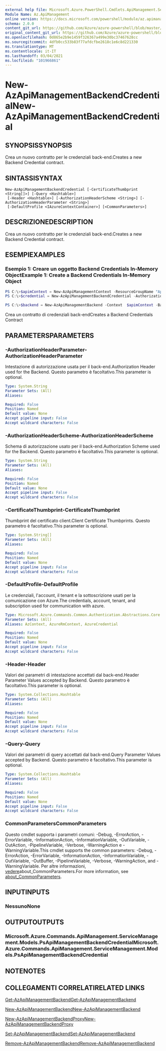 ```yaml
---
external help file: Microsoft.Azure.PowerShell.Cmdlets.ApiManagement.ServiceManagement.dll-Help.xml
Module Name: Az.ApiManagement
online version: https://docs.microsoft.com/powershell/module/az.apimanagement/new-azapimanagementbackendcredential
schema: 2.0.0
content_git_url: https://github.com/Azure/azure-powershell/blob/master/src/ApiManagement/ApiManagement/help/New-AzApiManagementBackendCredential.md
original_content_git_url: https://github.com/Azure/azure-powershell/blob/master/src/ApiManagement/ApiManagement/help/New-AzApiManagementBackendCredential.md
ms.openlocfilehash: 0d865e2b9e1459f326367a499e30bc37467628cc
ms.sourcegitcommit: 4dfb0cc533b83f77afdcfbe2618c1e6c8d221330
ms.translationtype: MT
ms.contentlocale: it-IT
ms.lasthandoff: 03/04/2021
ms.locfileid: "101966861"
---
```

# <span data-ttu-id="56084-101">New-AzApiManagementBackendCredential</span><span class="sxs-lookup"><span data-stu-id="56084-101">New-AzApiManagementBackendCredential</span></span>

## <span data-ttu-id="56084-102">SYNOPSIS</span><span class="sxs-lookup"><span data-stu-id="56084-102">SYNOPSIS</span></span>
<span data-ttu-id="56084-103">Crea un nuovo contratto per le credenziali back-end.</span><span class="sxs-lookup"><span data-stu-id="56084-103">Creates a new Backend Credential contract.</span></span>

## <span data-ttu-id="56084-104">SINTASSI</span><span class="sxs-lookup"><span data-stu-id="56084-104">SYNTAX</span></span>

```
New-AzApiManagementBackendCredential [-CertificateThumbprint <String[]>] [-Query <Hashtable>]
 [-Header <Hashtable>] [-AuthorizationHeaderScheme <String>] [-AuthorizationHeaderParameter <String>]
 [-DefaultProfile <IAzureContextContainer>] [<CommonParameters>]
```

## <span data-ttu-id="56084-105">DESCRIZIONE</span><span class="sxs-lookup"><span data-stu-id="56084-105">DESCRIPTION</span></span>
<span data-ttu-id="56084-106">Crea un nuovo contratto per le credenziali back-end.</span><span class="sxs-lookup"><span data-stu-id="56084-106">Creates a new Backend Credential contract.</span></span>

## <span data-ttu-id="56084-107">ESEMPI</span><span class="sxs-lookup"><span data-stu-id="56084-107">EXAMPLES</span></span>

### <span data-ttu-id="56084-108">Esempio 1: Creare un oggetto Backend Credentials In-Memory Object</span><span class="sxs-lookup"><span data-stu-id="56084-108">Example 1: Create a Backend Credentials In-Memory Object</span></span>
```powershell
PS C:\>$apimContext = New-AzApiManagementContext -ResourceGroupName "Api-Default-WestUS" -ServiceName "contoso"
PS C:\>$credential = New-AzApiManagementBackendCredential -AuthorizationHeaderScheme basic -AuthorizationHeaderParameter opensesame -Query @{"sv" = @('xx', 'bb'); "sr" = @('cc')} -Header @{"x-my-1" = @('val1', 'val2')}

PS C:\>$backend = New-AzApiManagementBackend -Context  $apimContext -BackendId 123 -Url 'https://contoso.com/awesomeapi' -Protocol http -Title "first backend" -SkipCertificateChainValidation $true -Credential $credential -Description "my backend"
```

<span data-ttu-id="56084-109">Crea un contratto di credenziali back-end</span><span class="sxs-lookup"><span data-stu-id="56084-109">Creates a Backend Credentials Contract</span></span>

## <span data-ttu-id="56084-110">PARAMETERS</span><span class="sxs-lookup"><span data-stu-id="56084-110">PARAMETERS</span></span>

### <span data-ttu-id="56084-111">-AuthorizationHeaderParameter</span><span class="sxs-lookup"><span data-stu-id="56084-111">-AuthorizationHeaderParameter</span></span>
<span data-ttu-id="56084-112">Intestazione di autorizzazione usata per il back-end.</span><span class="sxs-lookup"><span data-stu-id="56084-112">Authorization Header used for the Backend.</span></span>
<span data-ttu-id="56084-113">Questo parametro è facoltativo.</span><span class="sxs-lookup"><span data-stu-id="56084-113">This parameter is optional.</span></span>

```yaml
Type: System.String
Parameter Sets: (All)
Aliases:

Required: False
Position: Named
Default value: None
Accept pipeline input: False
Accept wildcard characters: False
```

### <span data-ttu-id="56084-114">-AuthorizationHeaderScheme</span><span class="sxs-lookup"><span data-stu-id="56084-114">-AuthorizationHeaderScheme</span></span>
<span data-ttu-id="56084-115">Schema di autorizzazione usato per il back-end.</span><span class="sxs-lookup"><span data-stu-id="56084-115">Authorization Scheme used for the Backend.</span></span>
<span data-ttu-id="56084-116">Questo parametro è facoltativo.</span><span class="sxs-lookup"><span data-stu-id="56084-116">This parameter is optional.</span></span>

```yaml
Type: System.String
Parameter Sets: (All)
Aliases:

Required: False
Position: Named
Default value: None
Accept pipeline input: False
Accept wildcard characters: False
```

### <span data-ttu-id="56084-117">-CertificateThumbprint</span><span class="sxs-lookup"><span data-stu-id="56084-117">-CertificateThumbprint</span></span>
<span data-ttu-id="56084-118">Thumbprint del certificato client.</span><span class="sxs-lookup"><span data-stu-id="56084-118">Client Certificate Thumbprints.</span></span>
<span data-ttu-id="56084-119">Questo parametro è facoltativo.</span><span class="sxs-lookup"><span data-stu-id="56084-119">This parameter is optional.</span></span>

```yaml
Type: System.String[]
Parameter Sets: (All)
Aliases:

Required: False
Position: Named
Default value: None
Accept pipeline input: False
Accept wildcard characters: False
```

### <span data-ttu-id="56084-120">-DefaultProfile</span><span class="sxs-lookup"><span data-stu-id="56084-120">-DefaultProfile</span></span>
<span data-ttu-id="56084-121">Le credenziali, l'account, il tenant e la sottoscrizione usati per la comunicazione con Azure.</span><span class="sxs-lookup"><span data-stu-id="56084-121">The credentials, account, tenant, and subscription used for communication with azure.</span></span>

```yaml
Type: Microsoft.Azure.Commands.Common.Authentication.Abstractions.Core.IAzureContextContainer
Parameter Sets: (All)
Aliases: AzContext, AzureRmContext, AzureCredential

Required: False
Position: Named
Default value: None
Accept pipeline input: False
Accept wildcard characters: False
```

### <span data-ttu-id="56084-122">-Header</span><span class="sxs-lookup"><span data-stu-id="56084-122">-Header</span></span>
<span data-ttu-id="56084-123">Valori dei parametri di intestazione accettati dal back-end.</span><span class="sxs-lookup"><span data-stu-id="56084-123">Header Parameter Values accepted by Backend.</span></span>
<span data-ttu-id="56084-124">Questo parametro è facoltativo.</span><span class="sxs-lookup"><span data-stu-id="56084-124">This parameter is optional.</span></span>

```yaml
Type: System.Collections.Hashtable
Parameter Sets: (All)
Aliases:

Required: False
Position: Named
Default value: None
Accept pipeline input: False
Accept wildcard characters: False
```

### <span data-ttu-id="56084-125">-Query</span><span class="sxs-lookup"><span data-stu-id="56084-125">-Query</span></span>
<span data-ttu-id="56084-126">Valori dei parametri di query accettati dal back-end.</span><span class="sxs-lookup"><span data-stu-id="56084-126">Query Parameter Values accepted by Backend.</span></span>
<span data-ttu-id="56084-127">Questo parametro è facoltativo.</span><span class="sxs-lookup"><span data-stu-id="56084-127">This parameter is optional.</span></span>

```yaml
Type: System.Collections.Hashtable
Parameter Sets: (All)
Aliases:

Required: False
Position: Named
Default value: None
Accept pipeline input: False
Accept wildcard characters: False
```

### <span data-ttu-id="56084-128">CommonParameters</span><span class="sxs-lookup"><span data-stu-id="56084-128">CommonParameters</span></span>
<span data-ttu-id="56084-129">Questo cmdlet supporta i parametri comuni: -Debug, -ErrorAction, -ErrorVariable, -InformationAction, -InformationVariable, -OutVariable, -OutAction, -PipelineVariable, -Verbose, -WarningAction e -WarningVariable.</span><span class="sxs-lookup"><span data-stu-id="56084-129">This cmdlet supports the common parameters: -Debug, -ErrorAction, -ErrorVariable, -InformationAction, -InformationVariable, -OutVariable, -OutBuffer, -PipelineVariable, -Verbose, -WarningAction, and -WarningVariable.</span></span> <span data-ttu-id="56084-130">Per altre informazioni, [vedere](http://go.microsoft.com/fwlink/?LinkID=113216)about_CommonParameters.</span><span class="sxs-lookup"><span data-stu-id="56084-130">For more information, see [about_CommonParameters](http://go.microsoft.com/fwlink/?LinkID=113216).</span></span>

## <span data-ttu-id="56084-131">INPUT</span><span class="sxs-lookup"><span data-stu-id="56084-131">INPUTS</span></span>

### <span data-ttu-id="56084-132">Nessuno</span><span class="sxs-lookup"><span data-stu-id="56084-132">None</span></span>

## <span data-ttu-id="56084-133">OUTPUT</span><span class="sxs-lookup"><span data-stu-id="56084-133">OUTPUTS</span></span>

### <span data-ttu-id="56084-134">Microsoft.Azure.Commands.ApiManagement.ServiceManagement.Models.PsApiManagementBackendCredential</span><span class="sxs-lookup"><span data-stu-id="56084-134">Microsoft.Azure.Commands.ApiManagement.ServiceManagement.Models.PsApiManagementBackendCredential</span></span>

## <span data-ttu-id="56084-135">NOTE</span><span class="sxs-lookup"><span data-stu-id="56084-135">NOTES</span></span>

## <span data-ttu-id="56084-136">COLLEGAMENTI CORRELATI</span><span class="sxs-lookup"><span data-stu-id="56084-136">RELATED LINKS</span></span>

[<span data-ttu-id="56084-137">Get-AzApiManagementBackend</span><span class="sxs-lookup"><span data-stu-id="56084-137">Get-AzApiManagementBackend</span></span>](./Get-AzApiManagementBackend.md)

[<span data-ttu-id="56084-138">New-AzApiManagementBackend</span><span class="sxs-lookup"><span data-stu-id="56084-138">New-AzApiManagementBackend</span></span>](./New-AzApiManagementBackend.md)

[<span data-ttu-id="56084-139">New-AzApiManagementBackendProxy</span><span class="sxs-lookup"><span data-stu-id="56084-139">New-AzApiManagementBackendProxy</span></span>](./New-AzApiManagementBackendProxy.md)

[<span data-ttu-id="56084-140">Set-AzApiManagementBackend</span><span class="sxs-lookup"><span data-stu-id="56084-140">Set-AzApiManagementBackend</span></span>](./Set-AzApiManagementBackend.md)

[<span data-ttu-id="56084-141">Remove-AzApiManagementBackend</span><span class="sxs-lookup"><span data-stu-id="56084-141">Remove-AzApiManagementBackend</span></span>](./Remove-AzApiManagementBackend.md)
